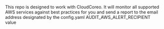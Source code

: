This repo is designed to work with CloudCoreo. It will monitor all supported AWS services against best practices for you and send a report to the email address designated by the config.yaml AUDIT_AWS_ALERT_RECIPIENT value
